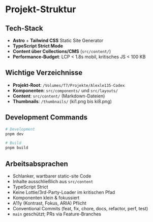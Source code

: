 # Projekt-Struktur

## Tech-Stack
- **Astro** + **Tailwind CSS** Static Site Generator
- **TypeScript Strict Mode**
- **Content über Collections/CMS** (`src/content/`)
- **Performance-Budget**: LCP < 1.8s mobil, kritisches JS < 100 KB

## Wichtige Verzeichnisse
- **Projekt-Root**: `/Volumes/T7/Projekte/Alexle135-Codex`
- **Komponenten**: `src/components/` und `src/layouts/`
- **Content**: `src/content/` (Markdown-Dateien)
- **Thumbnails**: `/thumbnails/` (ki1.png bis ki8.png)

## Development Commands
```bash
# Development
pnpm dev

# Build
pnpm build
```

## Arbeitsabsprachen
- Schlanker, wartbarer static-site Code
- Inhalte ausschließlich aus `src/content`
- TypeScript Strict
- Keine Lottie/3rd-Party-Loader im kritischen Pfad
- Komponenten klein & fokussiert
- A11y (Kontrast, Fokus, ARIA) Pflicht
- Conventional Commits (feat, fix, chore, docs, refactor, perf, test)
- `main` geschützt; PRs via Feature-Branches

